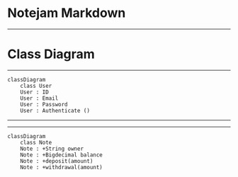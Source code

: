 # Notejam Markdown

---
# Class Diagram
---

```Mermaid
classDiagram
    class User
    User : ID
    User : Email
    User : Password
    User : Authenticate ()
```

---
---

```Mermaid
classDiagram
    class Note
    Note : +String owner
    Note : +Bigdecimal balance
    Note : +deposit(amount)
    Note : +withdrawal(amount)

